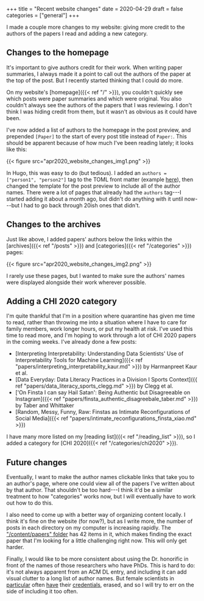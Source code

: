 +++
title = "Recent website changes"
date = 2020-04-29
draft = false
categories = ["general"]
+++

I made a couple more changes to my website: giving more credit to the authors of the papers I read and adding a new category.
<!--more-->

## Changes to the homepage
It's important to give authors credit for their work. When writing paper summaries, I always made it a point to call out the authors of the paper at the top of the post. But I recently started thinking that I could do more.

On my website's [homepage]({{< ref "/" >}}), you couldn't quickly see which posts were paper summaries and which were original. You also couldn't always see the authors of the papers that I was reviewing. I don't think I was hiding credit from them, but it wasn't as obvious as it could have been.

I've now added a list of authors to the homepage in the post preview, and prepended `[Paper]` to the start of every post title instead of `Paper:`. This should be apparent because of how much I've been reading lately; it looks like this:

{{< figure src="apr2020_website_changes_img1.png" >}} &nbsp;

In Hugo, this was easy to do (but tedious). I added an `authors = ["person1", "person2"]` tag to the TOML front matter (example [here](https://github.com/tuchandra/sitev2/blob/master/content/papers/finsta_authentic_disagreebale_taber.md)), then changed the template for the post preview to include all of the author names. There were a lot of pages that already had the `authors` tag---I started adding it about a month ago, but didn't do anything with it until now---but I had to go back through 20ish ones that didn't.

## Changes to the archives
Just like above, I added papers' authors below the links within the [archives]({{< ref "/posts" >}}) and [categories]({{< ref "/categories" >}}) pages:

{{< figure src="apr2020_website_changes_img2.png" >}} &nbsp;

I rarely use these pages, but I wanted to make sure the authors' names were displayed alongside their work wherever possible.

## Adding a CHI 2020 category
I'm quite thankful that I'm in a position where quarantine has given me time to read, rather than throwing me into a situation where I have to care for family members, work longer hours, or put my health at risk. I've used this time to read more, and I'm hoping to work through a lot of CHI 2020 papers in the coming weeks. I've already done a few posts:
 * [Interpreting Interpretability: Understanding Data Scientists' Use of Interpretability Tools for Machine Learning]({{< ref "papers/interpreting_interpretability_kaur.md" >}}) by Harmanpreet Kaur et al.
 * [Data Everyday: Data Literacy Practices in a Division I Sports Context]({{ ref "papers/data_literacy_sports_clegg.md" >}}) by Clegg et al.
 * ['On Finsta I can say Hail Satan': Being Authentic but Disagreeable on Instagram]({{< ref "papers/finsta_authentic_disagreebale_taber.md" >}}) by Taber and Whittaker
 * [Random, Messy, Funny, Raw: Finstas as Intimate Reconfigurations of Social Media]({{< ref "papers/intimate_reconfigurations_finsta_xiao.md" >}})

I have many more listed on my [reading list]({{< ref "/reading_list" >}}), so I added a category for [CHI 2020]({{< ref "/categories/chi2020" >}}).

## Future changes
Eventually, I want to make the author names clickable links that take you to an author's page, where one could view all of the papers I've written about by that author. That shouldn't be too hard---I think it'd be a similar treatment to how "categories" works now, but I will eventually have to work out how to do this.

I also need to come up with a better way of organizing content locally. I think it's fine on the website (for now?), but as I write more, the number of posts in each directory on my computer is increasing rapidly. The ["/content/papers" folder](https://github.com/tuchandra/sitev2/tree/master/content/papers) has 42 items in it, which makes finding the exact paper that I'm looking for a little challenging right now. This will only get harder.

Finally, I would like to be more consistent about using the Dr. honorific in front of the names of those researchers who have PhDs. This is hard to do: it's not always apparent from an ACM DL entry, and including it can add visual clutter to a long list of author names. But female scientists in [particular](https://twitter.com/SarahEBond/status/1199057767631400961) often [have](https://twitter.com/jenheemstra/status/1244287273136422912) their [credentials](https://twitter.com/iLemmon/status/1255139478714253315), erased, and so I will try to err on the side of including it too often.
